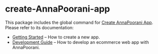 # create-AnnaPoorani-app

This package includes the global command for [Create AnnaPoorani App](https://AnnaPoorani.io/).<br> Please refer to its documentation:

- [Getting Started](https://AnnaPoorani.io/docs/development/getting-started/introduction) – How to create a new app.
- [Development Guide](https://AnnaPoorani.io/docs/development/) – How to develop an ecommerce web app with AnnaPoorani.
